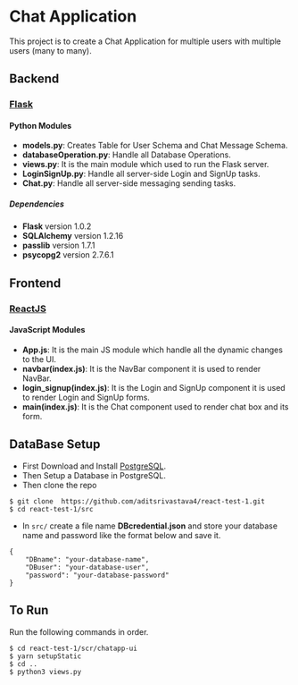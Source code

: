 # Chat Application

This project is to create a Chat Application for multiple users with multiple users (many to many).

## Backend
### [Flask](http://flask.pocoo.org/) 

#### Python Modules

* **models.py**: Creates Table for User Schema and Chat Message Schema.
* **databaseOperation.py**: Handle all Database Operations.
* **views.py**: It is the main module which used to run the Flask server.
* **LoginSignUp.py**: Handle all server-side Login and SignUp tasks.
* **Chat.py**: Handle all server-side messaging sending tasks.
   
##### Dependencies
* **Flask** version 1.0.2
* **SQLAlchemy** version 1.2.16
* **passlib** version 1.7.1
* **psycopg2** version 2.7.6.1

## Frontend
### [ReactJS](https://reactjs.org)

#### JavaScript Modules

* **App.js**: It is the main JS module which handle all the dynamic changes to the UI.
* **navbar(index.js)**: It is the NavBar component it is used to render NavBar.
* **login_signup(index.js)**: It is the Login and SignUp component it is used to render Login and SignUp forms.
* **main(index.js)**: It is the Chat component used to render chat box and its form.


## DataBase Setup

* First Download and Install [PostgreSQL](https://www.postgresql.org/download/).
* Then Setup a Database in PostgreSQL.
* Then clone the repo 
```
$ git clone  https://github.com/aditsrivastava4/react-test-1.git
$ cd react-test-1/src
```
* In ```src/``` create a file name **DBcredential.json** and store your database name and password like the format below and save it.
```
{
	"DBname": "your-database-name",
	"DBuser": "your-database-user",
	"password": "your-database-password"
}
```

## To Run

Run the following commands in order.
```
$ cd react-test-1/scr/chatapp-ui
$ yarn setupStatic
$ cd ..
$ python3 views.py
```
